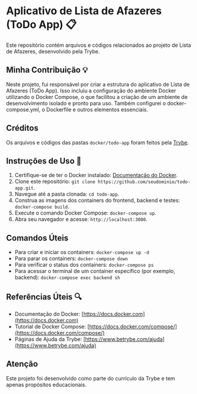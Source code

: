 # Aplicativo de Lista de Afazeres (ToDo App) 📋

Este repositório contém arquivos e códigos relacionados ao projeto de Lista de Afazeres, desenvolvido pela Trybe.

## Minha Contribuição 💡

Neste projeto, fui responsável por criar a estrutura do aplicativo de Lista de Afazeres (ToDo App). Isso incluiu a configuração do ambiente Docker utilizando o Docker Compose, o que facilitou a criação de um ambiente de desenvolvimento isolado e pronto para uso. Também configurei o docker-compose.yml, o Dockerfile e outros elementos essenciais.

## Créditos
Os arquivos e códigos das pastas `docker/todo-app` foram feitos pela [Trybe](https://www.betrybe.com/).

## Instruções de Uso 🚀

1. Certifique-se de ter o Docker instalado: [Documentação do Docker](https://docs.docker.com/get-docker/).
2. Clone este repositório: `git clone https://github.com/seudominio/todo-app.git`.
3. Navegue até a pasta clonada: `cd todo-app`.
4. Construa as imagens dos containers do frontend, backend e testes: `docker-compose build`.
5. Execute o comando Docker Compose: `docker-compose up`.
6. Abra seu navegador e acesse: `http://localhost:3000`.

## Comandos Úteis

- Para criar e iniciar os containers: `docker-compose up -d`
- Para parar os containers: `docker-compose down`
- Para verificar o status dos containers: `docker-compose ps`
- Para acessar o terminal de um container específico (por exemplo, backend): `docker-compose exec backend sh`

## Referências Úteis 🔍

- Documentação do Docker: [https://docs.docker.com](https://docs.docker.com)
- Tutorial de Docker Compose: [https://docs.docker.com/compose/](https://docs.docker.com/compose/)
- Páginas de Ajuda da Trybe: [https://www.betrybe.com/ajuda](https://www.betrybe.com/ajuda)

## Atenção

Este projeto foi desenvolvido como parte do currículo da Trybe e tem apenas propósitos educacionais.

